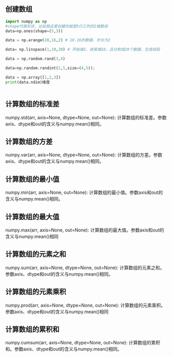 




## 创建数组
```py
import numpy as np
#shape代表形状，比如我这里创建的就是5行三列的2维数组
data=np.ones(shape=(5,3))

data = np.arange(10,16,2) # 10-16的数据，步长为2

data= np.linspace(1,10,20) # 开始端1，结束端10，且分割成20个数据，生成线段

data = np.random.rand(3,4)

data=np.random.randint(2,5,size=(4,5));

data = np.array([1,2,3])
print(data.ndim)维度



```

## 计算数组的标准差
numpy.std(arr, axis=None, dtype=None, out=None): 计算数组的标准差。参数axis、dtype和out的含义与numpy.mean()相同。

## 计算数组的方差
numpy.var(arr, axis=None, dtype=None, out=None): 计算数组的方差。参数axis、dtype和out的含义与numpy.mean()相同。

## 计算数组的最小值 
numpy.min(arr, axis=None, out=None): 计算数组的最小值。参数axis和out的含义与numpy.mean()相同。

## 计算数组的最大值
numpy.max(arr, axis=None, out=None): 计算数组的最大值。参数axis和out的含义与numpy.mean()相同

## 计算数组的元素之和
numpy.sum(arr, axis=None, dtype=None, out=None): 计算数组的元素之和。参数axis、dtype和out的含义与numpy.mean()相同。

## 计算数组的元素乘积
numpy.prod(arr, axis=None, dtype=None, out=None): 计算数组的元素乘积。参数axis、dtype和out的含义与numpy.mean()相同

## 计算数组的累积和
numpy.cumsum(arr, axis=None, dtype=None, out=None): 计算数组的累积和。参数axis、dtype和out的含义与numpy.mean()相同。